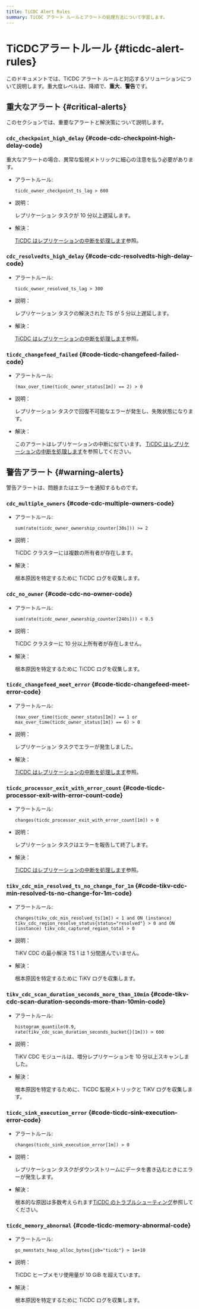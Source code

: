 ```yaml
---
title: TiCDC Alert Rules
summary: TiCDC アラート ルールとアラートの処理方法について学習します。
---
```


# TiCDCアラートルール {#ticdc-alert-rules}

このドキュメントでは、TiCDC アラート ルールと対応するソリューションについて説明します。重大度レベルは、降順で、**重大**、**警告**です。

## 重大なアラート {#critical-alerts}

このセクションでは、重要なアラートと解決策について説明します。

### <code>cdc_checkpoint_high_delay</code> {#code-cdc-checkpoint-high-delay-code}

重大なアラートの場合、異常な監視メトリックに細心の注意を払う必要があります。

-   アラートルール:

    `ticdc_owner_checkpoint_ts_lag > 600`

-   説明：

    レプリケーション タスクが 10 分以上遅延します。

-   解決：

    [TiCDC はレプリケーションの中断を処理します](/ticdc/troubleshoot-ticdc.md#how-do-i-handle-replication-interruptions)参照。

### <code>cdc_resolvedts_high_delay</code> {#code-cdc-resolvedts-high-delay-code}

-   アラートルール:

    `ticdc_owner_resolved_ts_lag > 300`

-   説明：

    レプリケーション タスクの解決された TS が 5 分以上遅延します。

-   解決：

    [TiCDC はレプリケーションの中断を処理します](/ticdc/troubleshoot-ticdc.md#how-do-i-handle-replication-interruptions)参照。

### <code>ticdc_changefeed_failed</code> {#code-ticdc-changefeed-failed-code}

-   アラートルール:

    `(max_over_time(ticdc_owner_status[1m]) == 2) > 0`

-   説明：

    レプリケーション タスクで回復不可能なエラーが発生し、失敗状態になります。

-   解決：

    このアラートはレプリケーションの中断に似ています。 [TiCDC はレプリケーションの中断を処理します](/ticdc/troubleshoot-ticdc.md#how-do-i-handle-replication-interruptions)を参照してください。

## 警告アラート {#warning-alerts}

警告アラートは、問題またはエラーを通知するものです。

### <code>cdc_multiple_owners</code> {#code-cdc-multiple-owners-code}

-   アラートルール:

    `sum(rate(ticdc_owner_ownership_counter[30s])) >= 2`

-   説明：

    TiCDC クラスターには複数の所有者が存在します。

-   解決：

    根本原因を特定するために TiCDC ログを収集します。

### <code>cdc_no_owner</code> {#code-cdc-no-owner-code}

-   アラートルール:

    `sum(rate(ticdc_owner_ownership_counter[240s])) < 0.5`

-   説明：

    TiCDC クラスターに 10 分以上所有者が存在しません。

-   解決：

    根本原因を特定するために TiCDC ログを収集します。

### <code>ticdc_changefeed_meet_error</code> {#code-ticdc-changefeed-meet-error-code}

-   アラートルール:

    `(max_over_time(ticdc_owner_status[1m]) == 1 or max_over_time(ticdc_owner_status[1m]) == 6) > 0`

-   説明：

    レプリケーション タスクでエラーが発生しました。

-   解決：

    [TiCDC はレプリケーションの中断を処理します](/ticdc/troubleshoot-ticdc.md#how-do-i-handle-replication-interruptions)参照。

### <code>ticdc_processor_exit_with_error_count</code> {#code-ticdc-processor-exit-with-error-count-code}

-   アラートルール:

    `changes(ticdc_processor_exit_with_error_count[1m]) > 0`

-   説明：

    レプリケーション タスクはエラーを報告して終了します。

-   解決：

    [TiCDC はレプリケーションの中断を処理します](/ticdc/troubleshoot-ticdc.md#how-do-i-handle-replication-interruptions)参照。

### <code>tikv_cdc_min_resolved_ts_no_change_for_1m</code> {#code-tikv-cdc-min-resolved-ts-no-change-for-1m-code}

-   アラートルール:

    `changes(tikv_cdc_min_resolved_ts[1m]) < 1 and ON (instance) tikv_cdc_region_resolve_status{status="resolved"} > 0 and ON (instance) tikv_cdc_captured_region_total > 0`

-   説明：

    TiKV CDC の最小解決 TS 1 は 1 分間進んでいません。

-   解決：

    根本原因を特定するために TiKV ログを収集します。

### <code>tikv_cdc_scan_duration_seconds_more_than_10min</code> {#code-tikv-cdc-scan-duration-seconds-more-than-10min-code}

-   アラートルール:

    `histogram_quantile(0.9, rate(tikv_cdc_scan_duration_seconds_bucket{}[1m])) > 600`

-   説明：

    TiKV CDC モジュールは、増分レプリケーションを 10 分以上スキャンしました。

-   解決：

    根本原因を特定するために、TiCDC 監視メトリックと TiKV ログを収集します。

### <code>ticdc_sink_execution_error</code> {#code-ticdc-sink-execution-error-code}

-   アラートルール:

    `changes(ticdc_sink_execution_error[1m]) > 0`

-   説明：

    レプリケーション タスクがダウンストリームにデータを書き込むときにエラーが発生します。

-   解決：

    根本的な原因は多数考えられます[TiCDC のトラブルシューティング](/ticdc/troubleshoot-ticdc.md)参照してください。

### <code>ticdc_memory_abnormal</code> {#code-ticdc-memory-abnormal-code}

-   アラートルール:

    `go_memstats_heap_alloc_bytes{job="ticdc"} > 1e+10`

-   説明：

    TiCDC ヒープメモリ使用量が 10 GiB を超えています。

-   解決：

    根本原因を特定するために TiCDC ログを収集します。
